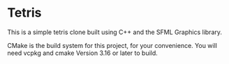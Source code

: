 # Tetris

This is a simple tetris clone built using C++ and the SFML Graphics library.

CMake is the build system for this project, for your convenience. You will need vcpkg and cmake Version 3.16 or later to build.